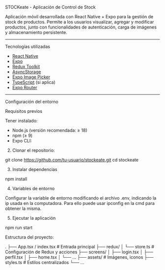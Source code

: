 STOCKeate - Aplicación de Control de Stock

Aplicación móvil desarrollada con React Native + Expo para la gestión de stock de productos. Permite a los usuarios visualizar, agregar y modificar productos, junto con funcionalidades de autenticación, carga de imágenes y almacenamiento persistente.

---

Tecnologías utilizadas

- [React Native](https://reactnative.dev/)
- [Expo](https://expo.dev/)
- [Redux Toolkit](https://redux-toolkit.js.org/)
- [AsyncStorage](https://react-native-async-storage.github.io/async-storage/)
- [Expo Image Picker](https://docs.expo.dev/versions/latest/sdk/imagepicker/)
- [TypeScript](https://www.typescriptlang.org/) (si aplica)
- [Expo Router](https://expo.github.io/router/docs)

---

Configuración del entorno

Requisitos previos

Tener instalado:

- Node.js (versión recomendada: ≥ 18)
- npm (≥ 9)
- Expo CLI:


2. Clonar el repositorio:

git clone https://github.com/tu-usuario/stockeate.git
cd stockeate

3. Instalar dependencias

npm install


4. Variables de entorno

Configurar la variable de entorno modificando el archivo .env, indicando la ip usada en la computadora. Para ello puede usar ipconfig en la cmd para obtener la misma.

5. Ejecutar la aplicación

npm run start


Estructura del proyecto:

.
├── App.tsx / index.tsx         # Entrada principal
├── redux/
│   └── store.ts                # Configuración de Redux y acciones
├── screens/
│   ├── login.tsx
│   ├── perfil.tsx
│   ├── home.tsx
│   └── ...
├── assets/                     # Imágenes, iconos
├── styles.ts                   # Estilos centralizados
└── ...

